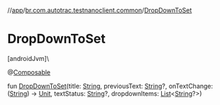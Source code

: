 //[app](../../index.md)/[br.com.autotrac.testnanoclient.common](index.md)/[DropDownToSet](-drop-down-to-set.md)

# DropDownToSet

[androidJvm]\

@[Composable](https://developer.android.com/reference/kotlin/androidx/compose/runtime/Composable.html)

fun [DropDownToSet](-drop-down-to-set.md)(title: [String](https://kotlinlang.org/api/latest/jvm/stdlib/kotlin/-string/index.html), previousText: [String](https://kotlinlang.org/api/latest/jvm/stdlib/kotlin/-string/index.html)?, onTextChange: ([String](https://kotlinlang.org/api/latest/jvm/stdlib/kotlin/-string/index.html)) -&gt; [Unit](https://kotlinlang.org/api/latest/jvm/stdlib/kotlin/-unit/index.html), textStatus: [String](https://kotlinlang.org/api/latest/jvm/stdlib/kotlin/-string/index.html)?, dropdownItems: [List](https://kotlinlang.org/api/latest/jvm/stdlib/kotlin.collections/-list/index.html)&lt;[String](https://kotlinlang.org/api/latest/jvm/stdlib/kotlin/-string/index.html)?&gt;)
